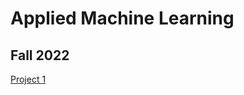 # Applied Machine Learning
## Fall 2022
[Project 1](https://zametzger.github.io/AppliedML/Project1_ZoeMetzger)
